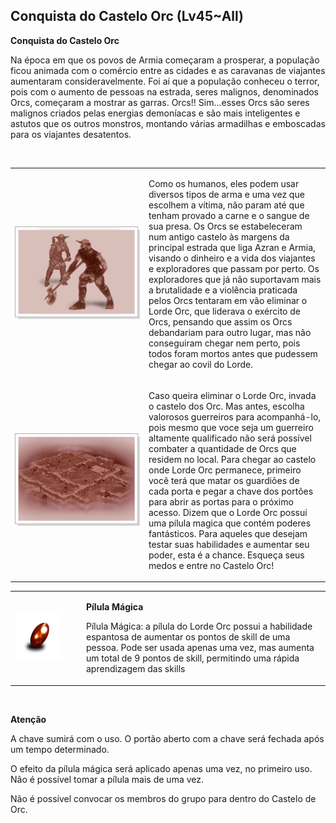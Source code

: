 ## Conquista do Castelo Orc (Lv45~All)

<html>
  <head>
    <meta charset="utf-8" />
    <meta name="viewport" content="width=device-width" />
  </head>
  <body>

<p><strong>Conquista do Castelo Orc</strong></p>
<p>Na época em que os povos de Armia começaram a prosperar, a população ficou animada com o comércio entre as cidades e as caravanas de viajantes aumentaram consideravelmente.
Foi aí que a população conheceu o terror, pois com o aumento de pessoas na estrada, seres malignos, denominados Orcs, começaram a mostrar as garras. Orcs!! Sim...esses Orcs são seres malignos criados pelas energias demoníacas e são mais inteligentes e astutos que os outros monstros, montando várias armadilhas e emboscadas para os viajantes desatentos.</p>
<br>
<table border="0" cellpadding="0" cellspacing="0">	
	<tr>						
		<td width="200px"><img src="./Quests-files/Conquista-do-Castelo-Orc-files/wyd_img_consquista-do-castelo-orc-1.gif"></td>
		<td><p>Como os humanos, eles podem usar diversos tipos de arma e uma vez que escolhem a vítima, não param até que tenham provado a carne e o sangue de sua presa. Os Orcs se estabeleceram num antigo castelo às margens da principal estrada que liga Azran e Armia, visando o dinheiro e a vida dos viajantes e exploradores que passam por perto. Os exploradores que já não suportavam mais a brutalidade e a violência praticada pelos Orcs tentaram em vão eliminar o Lorde Orc, que liderava o exército de Orcs, pensando que assim os Orcs debandariam para outro lugar, mas não conseguiram chegar nem perto, pois todos foram mortos antes que pudessem chegar ao covil do Lorde.</p></td>
	</tr>
	<tr width="200px">
		<td><img src="./Quests-files/Conquista-do-Castelo-Orc-files/wyd_img_consquista-do-castelo-orc-2.gif"></td>
		<td><p>Caso queira eliminar o Lorde Orc, invada o castelo dos Orc. Mas antes, escolha valorosos guerreiros para acompanhá-lo, pois mesmo que voce seja um guerreiro altamente qualificado não será possível combater a quantidade de Orcs que residem no local. Para chegar ao castelo onde Lorde Orc permanece, primeiro você terá que matar os guardiões de cada porta e pegar a chave dos portões para abrir as portas para o próximo acesso. Dizem que o Lorde Orc possui uma pílula magica que contém poderes fantásticos. Para aqueles que desejam testar suas habilidades e aumentar seu poder, esta é a chance. Esqueça seus medos e entre no Castelo Orc!</p></td>
	</tr>
	</tbody>
</table>
<table border="0" cellpadding="0" cellspacing="0">	
	<tr>						
		<td width="100px"><img src="./Quests-files/Conquista-do-Castelo-Orc-files/wyd_img_consquista-do-castelo-orc-3.gif"></td>
		<td><p><strong>Pílula Mágica</strong><p>
			<p>Pílula Mágica: a pílula do Lorde Orc possui a habilidade espantosa de aumentar os pontos de skill de uma pessoa. Pode ser usada apenas uma vez, mas aumenta um total de 9 pontos de skill, permitindo uma rápida aprendizagem das skills</p></td>
	</tr>
</table>
<br>
<p><strong>Atenção</strong></p>
<p>A chave sumirá com o uso. O portão aberto com a chave será fechada após um tempo determinado.</p>
<p>O efeito da pílula mágica será aplicado apenas uma vez, no primeiro uso. Não é possível tomar a pílula mais de uma vez.</p>
<p>Não é possível convocar os membros do grupo para dentro do Castelo de Orc.</p>
  </body>
</html>
